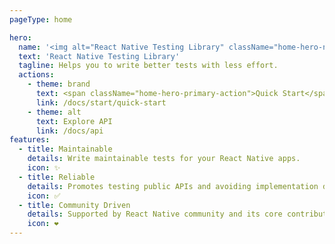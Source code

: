 ```yaml
---
pageType: home

hero:
  name: '<img alt="React Native Testing Library" className="home-hero-name-img" src="/img/owl.png">'
  text: 'React Native Testing Library'
  tagline: Helps you to write better tests with less effort.
  actions:
    - theme: brand
      text: <span className="home-hero-primary-action">Quick Start</span>
      link: /docs/start/quick-start
    - theme: alt
      text: Explore API
      link: /docs/api
features:
  - title: Maintainable
    details: Write maintainable tests for your React Native apps.
    icon: ✨
  - title: Reliable
    details: Promotes testing public APIs and avoiding implementation details.
    icon: ✅
  - title: Community Driven
    details: Supported by React Native community and its core contributors.
    icon: ❤️
---
```

